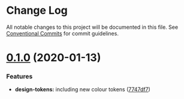 # Change Log

All notable changes to this project will be documented in this file.
See [Conventional Commits](https://conventionalcommits.org) for commit guidelines.

# [0.1.0](https://github.com/richmccartney/design-system/compare/@speedbird/design-tokens@0.0.3...@speedbird/design-tokens@0.1.0) (2020-01-13)


### Features

* **design-tokens:** including new colour tokens ([7747df7](https://github.com/richmccartney/design-system/commit/7747df7ec506feeffaf98f7e868a2bea3b53e9e4))
